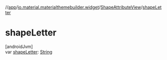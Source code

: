 //[app](../../../index.md)/[io.material.materialthemebuilder.widget](../index.md)/[ShapeAttributeView](index.md)/[shapeLetter](shape-letter.md)

# shapeLetter

[androidJvm]\
var [shapeLetter](shape-letter.md): [String](https://kotlinlang.org/api/latest/jvm/stdlib/kotlin/-string/index.html)
